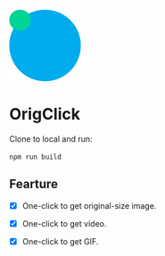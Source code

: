 
![OrigClick](./src/assets/icons/icon128.png)
# OrigClick

Clone to local and run:

```npm run build```


## Fearture
- [x] One-click to get original-size image.
- [x] One-click to get video.
- [x] One-click to get GIF.


